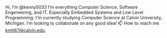 Hi, I’m @kenny5033
I’m everything Computer Science, Software Engeneering, and IT. Especially Embedded Systems and Low Level Programming.
I’m currently studying Computer Science at Calvin University, Michigan.
I’m looking to collaborate on any good idea!
📫 How to reach me kmh67@calvin.edu.

<!---
kenny5033/kenny5033 is a ✨ special ✨ repository because its `README.md` (this file) appears on your GitHub profile.
You can click the Preview link to take a look at your changes.
--->
